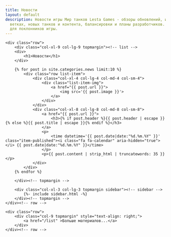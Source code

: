 ```yaml
---
title: Новости
layout: default
description: Новости игры Мир танков Lesta Games - обзоры обновлений, изменений в
  ветках, новых танков и контента, балансировки и планы разработчиков. Важная информация
  для поклонников игры.
---
```


<div class="container-xl category-page">
	
    <div class="row">
        <div class="col-xl-9 col-lg-9 topmargin"><!-- list -->
		<div>
			<h1>Новости</h1>
		</div>	
		
		{% for post in site.categories.news limit:10 %} 
			<div class="row list-item">
				<div class="col-xl-4 col-lg-4 col-md-4 col-sm-4">
					<div class="list-item-img">
						<a href="{{ post.url }}">
							<img src='{{ post.image }}'>
						</a>
					</div>
				</div>
				<div class="col-xl-8 col-lg-8 col-md-8 col-sm-8">
					<a href="{{ post.url }}">
						<h3>{% if post.header %}{{ post.header | escape }}{% else %}{{ post.title | escape }}{% endif %}</h3>
					</a>
					<p>
						<time datetime='{{ post.date|date:"%d.%m.%Y" }}' class="item-published"><i class="fa fa-calendar" aria-hidden="true"></i> {{ post.date|date:"%d.%m.%Y" }}</time>
					</p>
					<p>{{ post.content | strip_html | truncatewords: 35 }}</p>
				</div>
			</div>
		{% endfor %}
		
		</div><!-- topmargin -->
	    
		<div class="col-xl-3 col-lg-3 topmargin sidebar"><!-- sidebar -->
			{%- include sidebar.html -%}
		</div><!-- topmargin -->
    </div><!-- row -->
	
	<div class="row">
        <div class="col-9 topmargin" style="text-align: right;">
			<a href="/list" >Больше материалов...</a>
		</div>
	</div><!-- row -->

</div><!-- container -->

